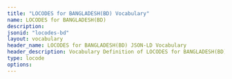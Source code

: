 ```yaml
---
title: "LOCODES for BANGLADESH(BD) Vocabulary"
name: LOCODES for BANGLADESH(BD) 
description: 
jsonid: "locodes-bd"
layout: vocabulary
header_name: LOCODES for BANGLADESH(BD) JSON-LD Vocabulary
header_description: Vocabulary Definition of LOCODES for BANGLADESH(BD) semantics in HTML format. JSON-LD format is available at [locodes-bd.jsonld](/vocabulary/locodes-bd.jsonld)
type: locode
options:
---
```

